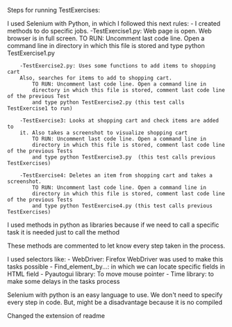 Steps for running TestExercises:

I used Selenium with Python, in which I followed this next rules:
    - I created methods to do specific jobs.
        -TestExercise1.py: Web page is open. Web browser is in full screen.
            TO RUN: Uncomment last code line. Open a command line in
            directory in which this file is stored and type python TestExercise1.py

        -TestExercise2.py: Uses some functions to add items to shopping cart 
        Also, searches for items to add to shopping cart.
            TO RUN: Uncomment last code line. Open a command line in
            directory in which this file is stored, comment last code line of the previous Test
            and type python TestExercise2.py (this test calls TestExercise1 to run)

        -TestExercise3: Looks at shopping cart and check items are added to
        it. Also takes a screenshot to visualize shopping cart
            TO RUN: Uncomment last code line. Open a command line in
            directory in which this file is stored, comment last code line of the previous Tests
            and type python TestExercise3.py  (this test calls previous TestExercises)

        -TestExercise4: Deletes an item from shopping cart and takes a screenshot.
            TO RUN: Uncomment last code line. Open a command line in
            directory in which this file is stored, comment last code line of the previous Tests
            and type python TestExercise4.py (this test calls previous TestExercises)

I used methods in python as libraries because if we need to call a specific task
it is needed just to call the method

These methods are commented to let know every step taken in the process.

I used selectors like:
    - WebDriver: Firefox WebDriver was used to make this tasks possible
    - Find_element_by...: in which we can locate specific fields in HTML field
    - Pyautogui library: To move mouse pointer
    - Time library: to make some delays in the tasks process

Selenium with python is an easy language to use. We don't need to specify every step
in code. But, might be a disadvantage because it is no compiled

Changed the extension of readme
